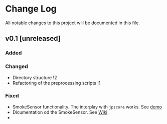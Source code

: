 # Change Log
All notable changes to this project will be documented in this file.

## v0.1 [unreleased]
### Added

### Changed
- Directory structure !2
- Refactoring of the preprocessing scripts !1

### Fixed
- SmokeSensor functionality. The interplay with `jpscore` works. See [demo](https://youtu.be/jJYEVYOD0L0)
- Dicumentation od the SmokeSensor. See [Wiki](https://gitlab.version.fz-juelich.de/jupedsim/jpsfire/wikis/smoke_sensor)
- 